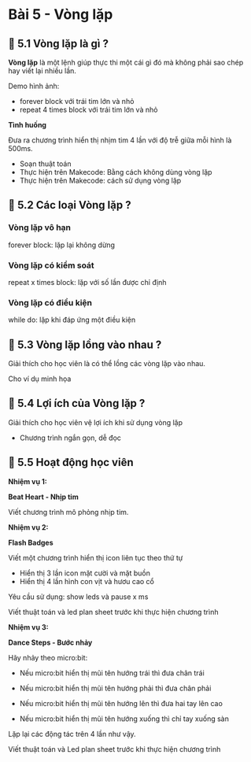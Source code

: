 # Bài 5 - Vòng lặp

## 💛 5.1 Vòng lặp là gì ?

**Vòng lặp** là một lệnh giúp thực thi một cái gì đó mà không phải sao chép hay viết lại nhiều lần.

Demo hình ảnh: 

* forever block với trái tim lớn và nhỏ
* repeat 4 times block với trái tim lớn và nhỏ

**Tình huống**

Đưa ra chương trình hiển thị nhịm tim 4 lần với độ trễ giữa mỗi hình là 500ms.

* Soạn thuật toán
* Thực hiện trên Makecode: Bằng cách không dùng vòng lặp
* Thực hiện trên Makecode:  cách sử dụng vòng lặp


## 💛 5.2 Các loại Vòng lặp ?

### Vòng lặp vô hạn 

forever block: lặp lại không dừng

### Vòng lặp có kiểm soát

repeat x times block: lặp với số lần được chỉ định

### Vòng lặp có điều kiện

while do: lặp khi đáp ứng một điều kiện


## 💛 5.3  Vòng lặp lồng vào nhau ?

Giải thích cho học viên là có thể lồng các vòng lặp vào nhau.

Cho ví dụ minh họa

## 💛 5.4 Lợi ích của Vòng lặp ?

Giải thích cho học viên vệ lợi ích khi sử dụng vòng lặp

* Chương trình ngắn gọn, dễ đọc

## 💛 5.5 Hoạt động học viên

**Nhiệm vụ 1:**

**Beat Heart - Nhịp tim**

Viết chương trình mô phỏng nhịp tim.

**Nhiệm vụ 2:**

**Flash Badges**

Viết một chương trình hiển thị icon liên tục theo thứ tự

* Hiển thị 3 lần icon mặt cười và mặt buồn
* Hiển thị 4 lần hình con vịt và hươu cao cổ

Yêu cầu sử dụng: show leds và pause x ms

Viết thuật toán và led plan sheet trước khi thực hiện chương trình


**Nhiệm vụ 3:**

**Dance Steps - Bước nhảy**

Hãy nhảy theo micro:bit:

* Nếu micro:bit hiển thị mũi tên hướng trái thì đưa chân trái

* Nếu micro:bit hiển thị mũi tên hướng phải thì đưa chân phải

* Nếu micro:bit hiển thị mũi tên hướng lên thì đưa hai tay lên cao

* Nếu micro:bit hiển thị mũi tên hướng xuống thì chỉ tay xuống sàn

Lặp lại các động tác trên 4 lần như vậy.

Viết thuật toán và Led plan sheet trước khi thực hiện chương trình





